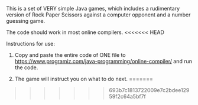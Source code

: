 This is a set of VERY simple Java games, which includes a rudimentary version of Rock Paper Scissors against a computer opponent and a number guessing game.

The code should work in most online compilers.
<<<<<<< HEAD

Instructions for use:
1. Copy and paste the entire code of ONE file to https://www.programiz.com/java-programming/online-compiler/ and run the code.

2. The game will instruct you on what to do next.
=======
>>>>>>> 693b7c1813722009e7c2bdee12959f2c64a5bf7f
